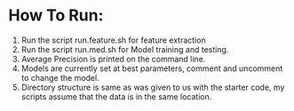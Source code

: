 # How To Run:

1. Run the script run.feature.sh for feature extraction
2. Run the script run.med.sh for Model training and testing.
3. Average Precision is printed on the command line.
4. Models are currently set at best parameters, comment and uncomment to change the model.
5. Directory structure is same as was given to us with the starter code, my scripts assume that the data is in the same location.

